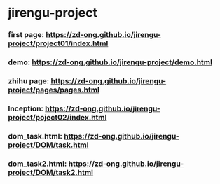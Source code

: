 # jirengu-project

### first page: https://zd-ong.github.io/jirengu-project/project01/index.html
### demo: https://zd-ong.github.io/jirengu-project/demo.html
### zhihu page: https://zd-ong.github.io/jirengu-project/pages/pages.html
### Inception: https://zd-ong.github.io/jirengu-project/poject02/index.html
### dom_task.html: https://zd-ong.github.io/jirengu-project/DOM/task.html
### dom_task2.html: https://zd-ong.github.io/jirengu-project/DOM/task2.html
